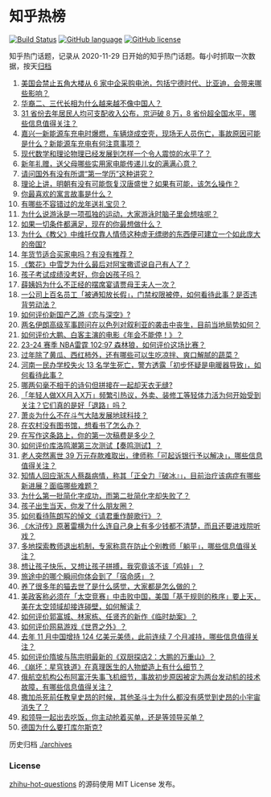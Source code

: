 # 知乎热榜
[![Build Status](https://github.com/ToWeLong/zhihu-hot-questions/workflows/CI/badge.svg)](https://github.com/ToWeLong/zhihu-hot-questions/actions)
[![GitHub language](https://img.shields.io/badge/language-golang-orange.svg)](https://golang.org/)
[![GitHub license](https://img.shields.io/github/license/ToWeLong/zhihu-hot-questions)](https://github.com/ToWeLong/zhihu-hot-questions/blob/main/LICENSE)

知乎热门话题，记录从 2020-11-29 日开始的知乎热门话题。每小时抓取一次数据，按天[归档](./archives)

<!-- BEGIN -->

1. [美国会禁止五角大楼从 6 家中企采购电池，包括宁德时代、比亚迪，会带来哪些影响？](https://www.zhihu.com/question/640544601)
1. [华裔二、三代长相为什么越来越不像中国人？](https://www.zhihu.com/question/60054984)
1. [31 省份去年居民人均可支配收入公布，京沪破 8 万，8 省份超全国水平，哪些信息值得关注？](https://www.zhihu.com/question/640488828)
1. [嘉兴一新能源车充电时爆燃，车辆烧成空壳，现场无人员伤亡，事故原因可能是什么？新能源车充电有何注意事项？](https://www.zhihu.com/question/640425893)
1. [现代数学和理论物理已经发展到怎样一个令人震惊的水平了？](https://www.zhihu.com/question/304611853)
1. [新年礼赠，送父母哪些实用家电能传递儿女的满满心意？](https://www.zhihu.com/question/638552717)
1. [请问国外有没有所谓“第一学历”这种讲究？](https://www.zhihu.com/question/637876596)
1. [理论上讲，明朝有没有可能恢复汉唐盛世？如果有可能，该怎么操作？](https://www.zhihu.com/question/380520347)
1. [你最喜欢的寓言故事是什么？](https://www.zhihu.com/question/39965558)
1. [有哪些不容错过的龙年送礼宝贝？](https://www.zhihu.com/question/640215942)
1. [为什么说游泳是一项孤独的运动，大家游泳时脑子里会想啥呢？](https://www.zhihu.com/question/639912695)
1. [如果一切条件都满足，现在的你最想做什么？](https://www.zhihu.com/question/632723912)
1. [为什么《教父》中维托仅靠人情债这种虚无缥缈的东西便可建立一个如此庞大的帝国?](https://www.zhihu.com/question/529570983)
1. [年货节适合买家电吗？有没有推荐？](https://www.zhihu.com/question/640086533)
1. [《繁花》中雪芝为什么最后对阿宝撒谎说自己有人了？](https://www.zhihu.com/question/638916590)
1. [孩子考试成绩没考好，你会凶孩子吗？](https://www.zhihu.com/question/640073228)
1. [薛姨妈为什么不正经的摆席宴请贾母王夫人一次？](https://www.zhihu.com/question/639968492)
1. [一公司上百名员工「被通知放长假」，门禁权限被停，如何看待此事？是否违背劳动法？](https://www.zhihu.com/question/640054954)
1. [如何评价新国产乙游《恋与深空》?](https://www.zhihu.com/question/640062512)
1. [两名伊朗高级军事顾问在以色列对叙利亚的袭击中丧生，目前当地局势如何？](https://www.zhihu.com/question/640449604)
1. [如何评价大鹏、白客主演的电影《年会不能停！》？](https://www.zhihu.com/question/635323687)
1. [23-24 赛季 NBA雷霆 102:97 森林狼，如何评价这场比赛？](https://www.zhihu.com/question/640535760)
1. [过年除了黄瓜、西红柿外，还有哪些可以生吃凉拌、爽口解腻的蔬菜？](https://www.zhihu.com/question/639929149)
1. [河南一民办学校失火 13 名学生死亡，警方透露「初步怀疑是电暖器导致」，如何看待此事？](https://www.zhihu.com/question/640499560)
1. [哪两句毫不相干的诗句但拼接在一起却天衣无缝?](https://www.zhihu.com/question/639537531)
1. [「年轻人做XX月入X万」频繁引热议，外卖、装修工等轻体力活为何开始受到关注？它们真的是好「退路」吗？](https://www.zhihu.com/question/640556495)
1. [萧炎为什么不在斗气大陆发展地球科技？](https://www.zhihu.com/question/639223472)
1. [在农村没有图书馆，想看书了怎么办？](https://www.zhihu.com/question/639393359)
1. [在写作这条路上，你的第一次稿费是多少？](https://www.zhihu.com/question/640409885)
1. [如何评价库洛鸣潮第三次测试【奏鸣测试】？](https://www.zhihu.com/question/640081902)
1. [老人突然离世 39 万元存款难取出，律师称「可起诉银行予以解决」，哪些信息值得关注？](https://www.zhihu.com/question/640069535)
1. [知情人回应渐冻人蔡磊病情，称其「正全力『破冰』」，目前治疗该病症有哪些新进展？面临哪些难题？](https://www.zhihu.com/question/640472138)
1. [为什么第一批简化字成功，而第二批简化字却失败了？](https://www.zhihu.com/question/26940415)
1. [孩子出生当天，你发了什么朋友圈？](https://www.zhihu.com/question/639685000)
1. [如何看待陈朗写的悼文《请君重作醉歌行》？](https://www.zhihu.com/question/640359835)
1. [《水浒传》原著雷横为什么连自己身上有多少钱都不清楚，而且还要进戏院听戏？](https://www.zhihu.com/question/637855325)
1. [多地探索教师退出机制，专家称意在防止个别教师「躺平」，哪些信息值得关注？](https://www.zhihu.com/question/639343572)
1. [想让孩子快乐，又想让孩子拼搏，我究竟该不该「鸡娃」？](https://www.zhihu.com/question/640086814)
1. [旅途中的哪个瞬间你体会到了「宿命感」？](https://www.zhihu.com/question/640079003)
1. [养了很多年的猫去世了是什么感觉，大家都是怎么做的？](https://www.zhihu.com/question/50543515)
1. [美政客称必须在「太空竞赛」中击败中国，美国「基于规则的秩序」要上天，美在太空领域却接连碰壁，如何解读？](https://www.zhihu.com/question/640068841)
1. [如何评价郭富城、林家栋、任贤齐的新作《临时劫案》？](https://www.zhihu.com/question/639779429)
1. [如何评价网易游戏《世界之外》？](https://www.zhihu.com/question/640062710)
1. [去年 11 月中国增持 124 亿美元美债，此前连续 7 个月减持，哪些信息值得关注？](https://www.zhihu.com/question/640535513)
1. [如何评价隋坡与陈宗明最新的《双厨探店2：大鹏的万重山》？](https://www.zhihu.com/question/639911356)
1. [《崩坏：星穹铁道》在真理医生的人物塑造上有什么细节？](https://www.zhihu.com/question/639928923)
1. [俄航空机构公布阿富汗失事飞机细节，事故初步原因被定为两台发动机的技术故障，有哪些信息值得关注？](https://www.zhihu.com/question/640550766)
1. [撒加杀死前任教皇史昂的时候，其他圣斗士为什么都没有感觉到史昂的小宇宙消失了？](https://www.zhihu.com/question/351382908)
1. [和领导一起出去吃饭，你主动抢着买单，还是等领导买单？](https://www.zhihu.com/question/632225156)
1. [德国为什么要打库尔斯克?](https://www.zhihu.com/question/629782477)

<!-- END -->

历史归档 [./archives](./archives)


### License
[zhihu-hot-questions](https://github.com/towelong/zhihu-hot-questions) 的源码使用 MIT License 发布。